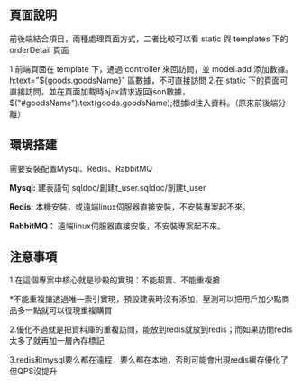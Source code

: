 ## 頁面說明
  前後端結合項目，兩種處理頁面方式，二者比較可以看 static 與 templates 下的 orderDetail 頁面
  
  1.前端頁面在 template 下，通過 controller 來回訪問，並 model.add 添加數據。h:text="${goods.goodsName}" 區數據，不可直接訪問
  2.在 static 下的頁面可直接訪問，並在頁面加載時ajax請求返回json數據，$("#goodsName").text(goods.goodsName);根據id注入資料。（原來前後端分離）
  
## 環境搭建

需要安裝配置Mysql、Redis、RabbitMQ

**Mysql:** 建表語句 sqldoc/創建t_user.sqldoc/創建t_user

**Redis:** 本機安裝，或遠端linux伺服器直接安裝，不安裝專案起不來。

**RabbitMQ：** 遠端linux伺服器直接安裝，不安裝專案起不來。


## 注意事項

1.在這個專案中核心就是秒殺的實現：不能超賣、不能重複搶
  
  *不能重複搶透過唯一索引實現，預設建表時沒有添加，壓測可以把用戶加少點商品多一點就可以復現重複購買

2.優化不過就是把資料庫的重複訪問，能放到redis就放到redis；而如果訪問redis太多了就再加一層內存標記  

3.redis和mysql要么都在遠程，要么都在本地，否則可能會出現redis緩存優化了但QPS沒提升